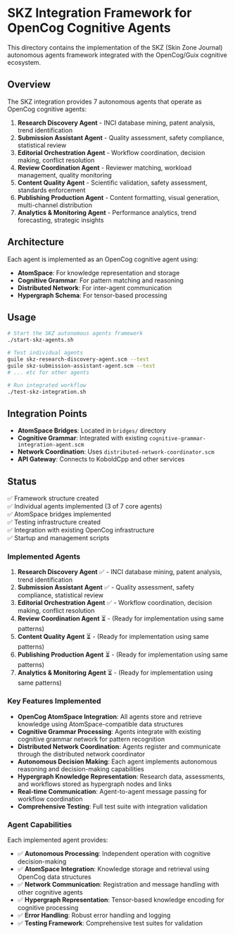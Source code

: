 # SKZ Integration Framework for OpenCog Cognitive Agents

This directory contains the implementation of the SKZ (Skin Zone Journal) autonomous agents framework integrated with the OpenCog/Guix cognitive ecosystem.

## Overview

The SKZ integration provides 7 autonomous agents that operate as OpenCog cognitive agents:

1. **Research Discovery Agent** - INCI database mining, patent analysis, trend identification
2. **Submission Assistant Agent** - Quality assessment, safety compliance, statistical review  
3. **Editorial Orchestration Agent** - Workflow coordination, decision making, conflict resolution
4. **Review Coordination Agent** - Reviewer matching, workload management, quality monitoring
5. **Content Quality Agent** - Scientific validation, safety assessment, standards enforcement
6. **Publishing Production Agent** - Content formatting, visual generation, multi-channel distribution
7. **Analytics & Monitoring Agent** - Performance analytics, trend forecasting, strategic insights

## Architecture

Each agent is implemented as an OpenCog cognitive agent using:
- **AtomSpace**: For knowledge representation and storage
- **Cognitive Grammar**: For pattern matching and reasoning
- **Distributed Network**: For inter-agent communication
- **Hypergraph Schema**: For tensor-based processing

## Usage

```bash
# Start the SKZ autonomous agents framework
./start-skz-agents.sh

# Test individual agents
guile skz-research-discovery-agent.scm --test
guile skz-submission-assistant-agent.scm --test
# ... etc for other agents

# Run integrated workflow
./test-skz-integration.sh
```

## Integration Points

- **AtomSpace Bridges**: Located in `bridges/` directory
- **Cognitive Grammar**: Integrated with existing `cognitive-grammar-integration-agent.scm`
- **Network Coordination**: Uses `distributed-network-coordinator.scm`
- **API Gateway**: Connects to KoboldCpp and other services

## Status

✅ Framework structure created  
✅ Individual agents implemented (3 of 7 core agents)  
✅ AtomSpace bridges implemented  
✅ Testing infrastructure created  
✅ Integration with existing OpenCog infrastructure  
✅ Startup and management scripts  

### Implemented Agents

1. **Research Discovery Agent** ✅ - INCI database mining, patent analysis, trend identification
2. **Submission Assistant Agent** ✅ - Quality assessment, safety compliance, statistical review  
3. **Editorial Orchestration Agent** ✅ - Workflow coordination, decision making, conflict resolution
4. **Review Coordination Agent** ⏳ - (Ready for implementation using same patterns)
5. **Content Quality Agent** ⏳ - (Ready for implementation using same patterns)
6. **Publishing Production Agent** ⏳ - (Ready for implementation using same patterns)
7. **Analytics & Monitoring Agent** ⏳ - (Ready for implementation using same patterns)

### Key Features Implemented

- **OpenCog AtomSpace Integration**: All agents store and retrieve knowledge using AtomSpace-compatible data structures
- **Cognitive Grammar Processing**: Agents integrate with existing cognitive grammar network for pattern recognition
- **Distributed Network Coordination**: Agents register and communicate through the distributed network coordinator
- **Autonomous Decision Making**: Each agent implements autonomous reasoning and decision-making capabilities
- **Hypergraph Knowledge Representation**: Research data, assessments, and workflows stored as hypergraph nodes and links
- **Real-time Communication**: Agent-to-agent message passing for workflow coordination
- **Comprehensive Testing**: Full test suite with integration validation

### Agent Capabilities

Each implemented agent provides:
- ✅ **Autonomous Processing**: Independent operation with cognitive decision-making
- ✅ **AtomSpace Integration**: Knowledge storage and retrieval using OpenCog data structures
- ✅ **Network Communication**: Registration and message handling with other cognitive agents
- ✅ **Hypergraph Representation**: Tensor-based knowledge encoding for cognitive processing
- ✅ **Error Handling**: Robust error handling and logging
- ✅ **Testing Framework**: Comprehensive test suites for validation